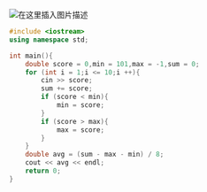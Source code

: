 ![在这里插入图片描述](https://pic.2ge.org/cdn/?url=https://img-blog.csdnimg.cn/20210713141823566.png?x-oss-process=image/watermark,type_ZmFuZ3poZW5naGVpdGk,shadow_10,text_aHR0cHM6Ly9ibG9nLmNzZG4ubmV0L1BhbkRhb3hpMjAyMA==,size_16,color_FFFFFF,t_70)

```cpp
#include <iostream>
using namespace std;

int main(){
	double score = 0,min = 101,max = -1,sum = 0;
	for (int i = 1;i <= 10;i ++){
		cin >> score;
		sum += score;
		if (score < min){
			min = score;
		}
		if (score > max){
			max = score;
		}
	}
	double avg = (sum - max - min) / 8;
	cout << avg << endl;
	return 0;
} 
```

